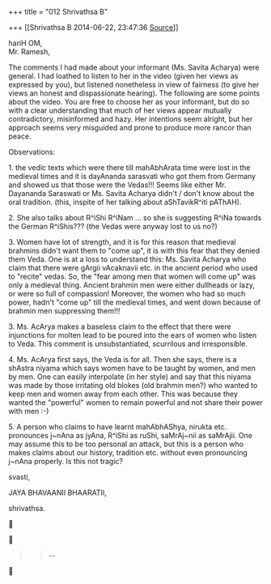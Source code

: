 +++
title = "012 Shrivathsa B"

+++
[[Shrivathsa B	2014-06-22, 23:47:36 [Source](https://groups.google.com/g/samskrita/c/aUu1UBoE_u8)]]



hariH OM,  
Mr. Ramesh,  
  

 The comments I had made about your informant (Ms. Savita Acharya) were general. I had loathed to listen to her in the video (given her views as expressed by you), but listened nonetheless in view of fairness (to give her views an honest and dispassionate hearing). The following are some points about the video. You are free to choose her as your informant, but do so with a clear understanding that much of her views appear mutually contradictory, misinformed and hazy. Her intentions seem alright, but her approach seems very misguided and prone to produce more rancor than peace.  
  

Observations:  

1\. the vedic texts which were there till mahAbhArata time were lost in the medieval times and it is dayAnanda sarasvati who got them from Germany and showed us that those were the Vedas!!! Seems like either Mr. Dayananda Saraswati or Ms. Savita Acharya didn't / don't know about the oral tradition. (this, inspite of her talking about aShTavikR^iti pAThAH).  
  

2\. She also talks about R^iShi R^iNam ... so she is suggesting R^iNa towards the German R^iShis??? (the Vedas were anyway lost to us no?)  
  

3\. Women have lot of strength, and it is for this reason that medieval brahmins didn't want them to "come up", it is with this fear that they denied them Veda. One is at a loss to understand this: Ms. Savita Acharya who claim that there were gArgii vAcaknavii etc. in the ancient period who used to "recite" vedas. So, the "fear among men that women will come up" was only a medieval thing. Ancient brahmin men were either dullheads or lazy, or were so full of compassion! Moreover, the women who had so much power, hadn't "come up" till the medieval times, and went down because of brahmin men suppressing them!!!  

  

3\. Ms. AcArya makes a baseless claim to the effect that there were injunctions for molten lead to be poured into the ears of women who listen to Veda. This comment is unsubstantiated, scurrilous and irresponsible.  
  

4\. Ms. AcArya first says, the Veda is for all. Then she says, there is a shAstra niyama which says women have to be taught by women, and men by men. One can easily interpolate (in her style) and say that this niyama was made by those irritating old blokes (old brahmin men?) who wanted to keep men and women away from each other. This was because they wanted the "powerful" women to remain powerful and not share their power with men :-)  
  

5\. A person who claims to have learnt mahAbhAShya, nirukta etc. pronounces j\~nAna as jyAna, R^iShi as ruShi, saMrAj\~nii as saMrAjii. One may assume this to be too personal an attack, but this is a person who makes claims about our history, tradition etc. without even pronouncing j\~nAna properly. Is this not tragic?  
  

svasti,  

 JAYA BHAVAANII BHAARATII,  

 shrivathsa.  

  
  





> 
> > 
> > --  
> > 
> > 



